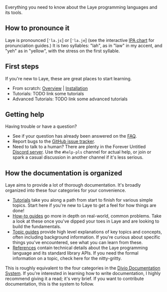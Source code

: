 Everything you need to know about the Laye programming languages and its tools.

## How to pronounce it

Laye is pronounced \[`'la.jɛ`\] or \[`'la.je`\] (see the interactive [IPA chart](https://www.ipachart.com/) for pronunciation guides.) It is two syllables: "lah", as in "law" in my accent, and "yeh" as in "yellow", with the stress on the first syllable.

## First steps

If you're new to Laye, these are great places to start learning.

- From scratch: [Overview](Overview) | [Installation](Installation)
- Tutorials: TODO link some tutorials
- Advanced Tutorials: TODO link some advanced tutorials

## Getting help

Having trouble or have a question?

- See if your question has already been answered on the [FAQ](FAQ).
- Report bugs to the [GitHub issue tracker](https://github.com/laye-lang/laye/issues).
- Need to talk to a human? There are plenty in the Forever Untitled [Discord server](https://discord.gg/paKyDFKJtr). Use the `#help-pls` channel for actual help, or join or spark a casual discussion in another channel if it's less serious.

## How the documentation is organized

Laye aims to provide a lot of thorough documentation. It's broadly organized into these four categories for your convenience.

- [Tutorials](Tutorials) take you along a path from start to finish for various simple topics. Start here if you're new to Laye to get a feel for how things are done!
- [How-to guides](How‐to-Guides) go more in depth on real-world, common problems. Take a look at these once you've dipped your toes in Laye and are looking to build the fundamentals.
- [Topic guides](Topic-Guides) provide high level explanations of key topics and concepts, often including background information. If you're curious about specific things you've encountered, see what you can learn from these.
- [References](References) contain technical details about the Laye programming language and its standard library APIs. If you need the formal information on a topic, check here for the nitty-gritty.

This is roughly equivalent to the four categories in the [Divio Documentation System](https://documentation.divio.com/introduction.html). If you're interested in learning how to write documentation, I highly recommend giving it a read; it's very brief. If you want to contribute documentation, this is the system to follow.
